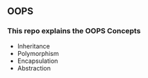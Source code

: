 ## OOPS
### This repo explains the OOPS Concepts
- Inheritance
- Polymorphism
- Encapsulation
- Abstraction
